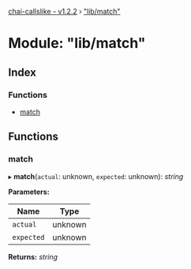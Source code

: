 [chai-callslike - v1.2.2](../README.md) › ["lib/match"](_lib_match_.md)

# Module: "lib/match"

## Index

### Functions

* [match](_lib_match_.md#match)

## Functions

###  match

▸ **match**(`actual`: unknown, `expected`: unknown): *string*

**Parameters:**

Name | Type |
------ | ------ |
`actual` | unknown |
`expected` | unknown |

**Returns:** *string*
